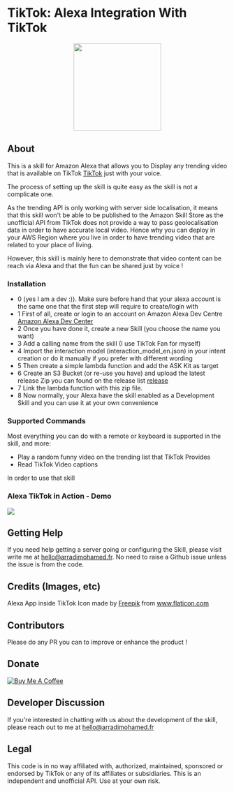 # TikTok: Alexa Integration With TikTok

<p align="center">
  <img src="https://imgur.com/a/xnQtACk" width="200"/>
</p>

## About

This is a skill for Amazon Alexa that allows you to Display any trending video that is available on TikTok [TikTok](https://www.tiktok.com/) just with your voice.

The process of setting up the skill is quite easy as the skill is not a complicate one.

As the trending API is only working with server side localisation, it means that this skill won't be able to be published to the Amazon Skill Store as the unofficial API from TikTok does not provide a way to pass geolocalisation data in order to have accurate local video. Hence why you can deploy in your AWS Region where you live in order to have trending video that are related to your place of living.

However, this skill is mainly here to demonstrate that video content can be reach via Alexa and that the fun can be shared just by voice ! 

### Installation

- 0 (yes I am a dev :)). Make sure before hand that your alexa account is the same one that the first step will require to create/login with
- 1 First of all, create or login to an account on Amazon Alexa Dev Centre [Amazon Alexa Dev Center](https://developer.amazon.com/alexa/console/ask)
- 2 Once you have done it, create a new Skill (you choose the name you want)
- 3 Add a calling name from the skill (I use TikTok Fan for myself)
- 4 Import the interaction model (interaction_model_en.json) in your intent creation or do it manually if you prefer with different wording
- 5 Then create a simple lambda function and add the ASK Kit as target
- 6 Create an S3 Bucket (or re-use you have) and upload the latest release Zip you can found on the release list [release](https://github.com/mohamed-arradi/Alexa-TikTok-Skill/releases)
- 7 Link the lambda function with this zip file. 
- 8 Now normally, your Alexa have the skill enabled as a Development Skill and you can use it at your own convenience 

### Supported Commands
Most everything you can do with a remote or keyboard is supported in the skill, and more:

- Play a random funny video on the trending list that TikTok Provides
- Read TikTok Video captions

In order to use that skill 

### Alexa TikTok in Action - Demo
<p>
  <a href="https://youtu.be/5z9Iirt9RnA">
    <img src="https://imgur.com/phPcfs2" style="max-width: 500px">
  </a>
</p>

## Getting Help

If you need help getting a server going or configuring the Skill, please visit write me at hello@arradimohamed.fr. No need to raise a Github issue unless the issue is from the code.

## Credits (Images, etc)

<div>Alexa App inside TikTok Icon made by <a href="https://www.freepik.com" title="Freepik">Freepik</a> from <a href="https://www.flaticon.com/" title="Flaticon">www.flaticon.com</a></div>

## Contributors

Please do any PR you can to improve or enhance the product ! 

## Donate
[![Buy Me A Coffee](https://www.buymeacoffee.com/assets/img/custom_images/orange_img.png)](https://www.buymeacoffee.com/momolette)

## Developer Discussion
If you're interested in chatting with us about the development of the skill, please reach out to me at hello@arradimohamed.fr

## Legal

This code is in no way affiliated with, authorized, maintained, sponsored or endorsed by TikTok
or any of its affiliates or subsidiaries. This is an independent and unofficial API. Use at your own risk.